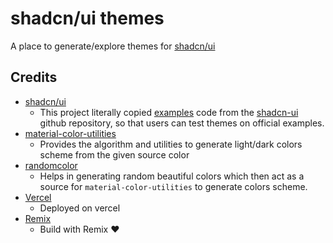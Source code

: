 # shadcn/ui themes

A place to generate/explore themes for [shadcn/ui](https://ui.shadcn.com)

## Credits

- [shadcn/ui](https://ui.shadcn.com)
  - This project literally copied [examples](https://github.com/shadcn-ui/ui/tree/main/apps/www/app/examples) code from the [shadcn-ui](https://github.com/shadcn-ui/ui) github repository, so that users can test themes on official examples.
- [material-color-utilities](https://github.com/material-foundation/material-color-utilities)
  - Provides the algorithm and utilities to generate light/dark colors scheme from the given source color
- [randomcolor](https://www.npmjs.com/package/randomcolor)
  - Helps in generating random beautiful colors which then act as a source for `material-color-utilities` to generate colors scheme.
- [Vercel](https://vercel.com/dashboard)
  - Deployed on vercel
- [Remix](https://remix.run/)
  - Build with Remix ❤️
